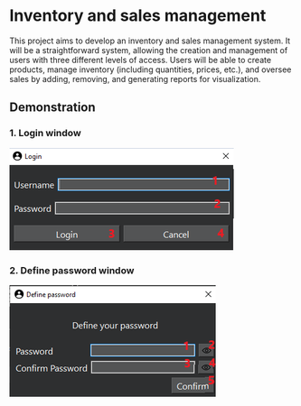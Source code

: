 # Inventory and sales management

This project aims to develop an inventory and sales management system. It will be a straightforward system, allowing the creation and management of users with three different levels of access. Users will be able to create products, manage inventory (including quantities, prices, etc.), and oversee sales by adding, removing, and generating reports for visualization.

## Demonstration

### 1. Login window

![Login window][login_window]

### 2. Define password window

![Define password window][define_password_window]


[login_window]: images/screenshots/login_window.png
[define_password_window]: images/screenshots/define_password_window.png
